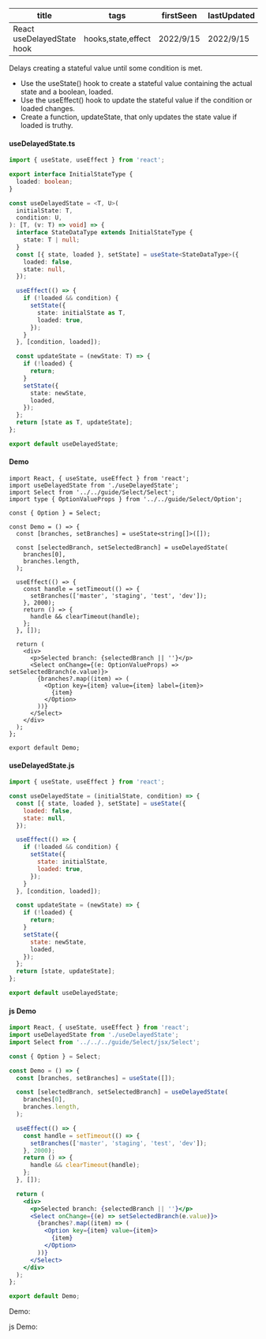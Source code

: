 | title                      | tags               | firstSeen | lastUpdated |
| -------------------------- | ------------------ | --------- | ----------- |
| React useDelayedState hook | hooks,state,effect | 2022/9/15 | 2022/9/15   |

Delays creating a stateful value until some condition is met.

- Use the useState() hook to create a stateful value containing the actual state and a boolean, loaded.
- Use the useEffect() hook to update the stateful value if the condition or loaded changes.
- Create a function, updateState, that only updates the state value if loaded is truthy.

#### useDelayedState.ts

```ts
import { useState, useEffect } from 'react';

export interface InitialStateType {
  loaded: boolean;
}

const useDelayedState = <T, U>(
  initialState: T,
  condition: U,
): [T, (v: T) => void] => {
  interface StateDataType extends InitialStateType {
    state: T | null;
  }
  const [{ state, loaded }, setState] = useState<StateDataType>({
    loaded: false,
    state: null,
  });

  useEffect(() => {
    if (!loaded && condition) {
      setState({
        state: initialState as T,
        loaded: true,
      });
    }
  }, [condition, loaded]);

  const updateState = (newState: T) => {
    if (!loaded) {
      return;
    }
    setState({
      state: newState,
      loaded,
    });
  };
  return [state as T, updateState];
};

export default useDelayedState;
```

#### Demo

```tsx | pure
import React, { useState, useEffect } from 'react';
import useDelayedState from './useDelayedState';
import Select from '../../guide/Select/Select';
import type { OptionValueProps } from '../../guide/Select/Option';

const { Option } = Select;

const Demo = () => {
  const [branches, setBranches] = useState<string[]>([]);

  const [selectedBranch, setSelectedBranch] = useDelayedState(
    branches[0],
    branches.length,
  );

  useEffect(() => {
    const handle = setTimeout(() => {
      setBranches(['master', 'staging', 'test', 'dev']);
    }, 2000);
    return () => {
      handle && clearTimeout(handle);
    };
  }, []);

  return (
    <div>
      <p>Selected branch: {selectedBranch || ''}</p>
      <Select onChange={(e: OptionValueProps) => setSelectedBranch(e.value)}>
        {branches?.map((item) => (
          <Option key={item} value={item} label={item}>
            {item}
          </Option>
        ))}
      </Select>
    </div>
  );
};

export default Demo;
```

#### useDelayedState.js

```js
import { useState, useEffect } from 'react';

const useDelayedState = (initialState, condition) => {
  const [{ state, loaded }, setState] = useState({
    loaded: false,
    state: null,
  });

  useEffect(() => {
    if (!loaded && condition) {
      setState({
        state: initialState,
        loaded: true,
      });
    }
  }, [condition, loaded]);

  const updateState = (newState) => {
    if (!loaded) {
      return;
    }
    setState({
      state: newState,
      loaded,
    });
  };
  return [state, updateState];
};

export default useDelayedState;
```

#### js Demo

```jsx | pure
import React, { useState, useEffect } from 'react';
import useDelayedState from './useDelayedState';
import Select from '../../../guide/Select/jsx/Select';

const { Option } = Select;

const Demo = () => {
  const [branches, setBranches] = useState([]);

  const [selectedBranch, setSelectedBranch] = useDelayedState(
    branches[0],
    branches.length,
  );

  useEffect(() => {
    const handle = setTimeout(() => {
      setBranches(['master', 'staging', 'test', 'dev']);
    }, 2000);
    return () => {
      handle && clearTimeout(handle);
    };
  }, []);

  return (
    <div>
      <p>Selected branch: {selectedBranch || ''}</p>
      <Select onChange={(e) => setSelectedBranch(e.value)}>
        {branches?.map((item) => (
          <Option key={item} value={item}>
            {item}
          </Option>
        ))}
      </Select>
    </div>
  );
};

export default Demo;
```

Demo:

<code src="./Demo.tsx" id="delayedStateTsDemo"></code>

js Demo:

<code src="./js/Demo.jsx" id="delayedStateJsDemo"></code>
